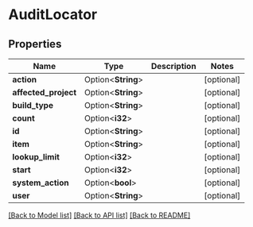 # AuditLocator

## Properties

Name | Type | Description | Notes
------------ | ------------- | ------------- | -------------
**action** | Option<**String**> |  | [optional]
**affected_project** | Option<**String**> |  | [optional]
**build_type** | Option<**String**> |  | [optional]
**count** | Option<**i32**> |  | [optional]
**id** | Option<**String**> |  | [optional]
**item** | Option<**String**> |  | [optional]
**lookup_limit** | Option<**i32**> |  | [optional]
**start** | Option<**i32**> |  | [optional]
**system_action** | Option<**bool**> |  | [optional]
**user** | Option<**String**> |  | [optional]

[[Back to Model list]](../README.md#documentation-for-models) [[Back to API list]](../README.md#documentation-for-api-endpoints) [[Back to README]](../README.md)


